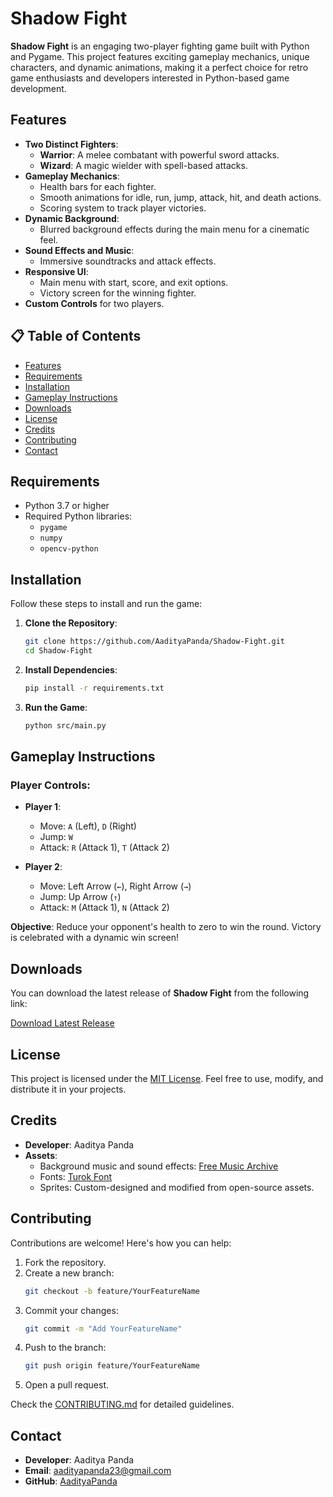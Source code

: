 # Shadow Fight

**Shadow Fight** is an engaging two-player fighting game built with Python and Pygame. This project features exciting gameplay mechanics, unique characters, and dynamic animations, making it a perfect choice for retro game enthusiasts and developers interested in Python-based game development.

## Features
- **Two Distinct Fighters**:
  - **Warrior**: A melee combatant with powerful sword attacks.
  - **Wizard**: A magic wielder with spell-based attacks.
- **Gameplay Mechanics**:
  - Health bars for each fighter.
  - Smooth animations for idle, run, jump, attack, hit, and death actions.
  - Scoring system to track player victories.
- **Dynamic Background**:
  - Blurred background effects during the main menu for a cinematic feel.
- **Sound Effects and Music**:
  - Immersive soundtracks and attack effects.
- **Responsive UI**:
  - Main menu with start, score, and exit options.
  - Victory screen for the winning fighter.
- **Custom Controls** for two players.

## 📋 Table of Contents
- [Features](#features)
- [Requirements](#requirements)
- [Installation](#installation)
- [Gameplay Instructions](#gameplay-instructions)
- [Downloads](#downloads)
- [License](#license)
- [Credits](#credits)
- [Contributing](#contributing)
- [Contact](#contact)

## Requirements
- Python 3.7 or higher
- Required Python libraries:
  - `pygame`
  - `numpy`
  - `opencv-python`

## Installation

Follow these steps to install and run the game:

1. **Clone the Repository**:
   ```bash
   git clone https://github.com/AadityaPanda/Shadow-Fight.git
   cd Shadow-Fight
   ```

2. **Install Dependencies**:
   ```bash
   pip install -r requirements.txt
   ```

3. **Run the Game**:
   ```bash
   python src/main.py
   ```

## Gameplay Instructions

### Player Controls:
- **Player 1**:
  - Move: `A` (Left), `D` (Right)
  - Jump: `W`
  - Attack: `R` (Attack 1), `T` (Attack 2)

- **Player 2**:
  - Move: Left Arrow (`←`), Right Arrow (`→`)
  - Jump: Up Arrow (`↑`)
  - Attack: `M` (Attack 1), `N` (Attack 2)

**Objective**: Reduce your opponent's health to zero to win the round. Victory is celebrated with a dynamic win screen!

## Downloads

You can download the latest release of **Shadow Fight** from the following link:

[Download Latest Release](https://github.com/AadityaPanda/Shadow-Fight/releases/latest)

## License

This project is licensed under the [MIT License](LICENSE). Feel free to use, modify, and distribute it in your projects.

## Credits

- **Developer**: Aaditya Panda
- **Assets**:
  - Background music and sound effects: [Free Music Archive](https://freemusicarchive.org/)
  - Fonts: [Turok Font](https://www.fontspace.com/turok-font)
  - Sprites: Custom-designed and modified from open-source assets.

## Contributing

Contributions are welcome! Here's how you can help:
1. Fork the repository.
2. Create a new branch:
   ```bash
   git checkout -b feature/YourFeatureName
   ```
3. Commit your changes:
   ```bash
   git commit -m "Add YourFeatureName"
   ```
4. Push to the branch:
   ```bash
   git push origin feature/YourFeatureName
   ```
5. Open a pull request.

Check the [CONTRIBUTING.md](CONTRIBUTING.md) for detailed guidelines.

## Contact

- **Developer**: Aaditya Panda  
- **Email**: [aadityapanda23@gmail.com](mailto:aadityapanda23@gmail.com)  
- **GitHub**: [AadityaPanda](https://github.com/AadityaPanda)
